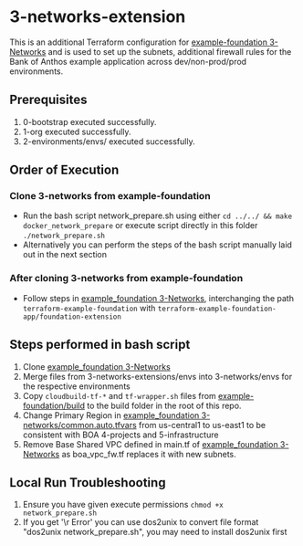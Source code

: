 # 3-networks-extension

This is an additional Terraform configuration for [example-foundation 3-Networks](https://github.com/terraform-google-modules/terraform-example-foundation/tree/master/3-networks) and is used to set up the subnets, additional firewall rules for the Bank of Anthos example application across dev/non-prod/prod environments.

## Prerequisites

1. 0-bootstrap executed successfully.
1. 1-org executed successfully.
1. 2-environments/envs/ executed successfully.

## Order of Execution

### Clone 3-networks from example-foundation
- Run the bash script network_prepare.sh using either `cd ../../ && make docker_network_prepare` or execute script directly in this folder `./network_prepare.sh`
- Alternatively you can perform the steps of the bash script manually laid out in the next section

### After cloning 3-networks from example-foundation
- Follow steps in [example_foundation 3-Networks](https://github.com/terraform-google-modules/terraform-example-foundation/tree/master/3-networks/README.md), interchanging the path `terraform-example-foundation` with `terraform-example-foundation-app/foundation-extension`

## Steps performed in bash script

1. Clone [example_foundation 3-Networks](https://github.com/terraform-google-modules/terraform-example-foundation/tree/master/3-networks)
1. Merge files from 3-networks-extensions/envs into 3-networks/envs for the respective environments
1. Copy `cloudbuild-tf-*` and `tf-wrapper.sh` files from [example-foundation/build](https://github.com/terraform-google-modules/terraform-example-foundation/tree/master/build) to the build folder in the root of this repo.
1. Change Primary Region in [example_foundation 3-networks/common.auto.tfvars](https://github.com/terraform-google-modules/terraform-example-foundation/blob/master/3-networks/common.auto.example.tfvars) from us-central1 to us-east1 to be consistent with BOA 4-projects and 5-infrastructure
1. Remove Base Shared VPC defined in main.tf of [example_foundation 3-Networks](https://github.com/terraform-google-modules/terraform-example-foundation/tree/master/3-networks) as boa_vpc_fw.tf replaces it with new subnets.

## Local Run Troubleshooting

1. Ensure you have given execute permissions `chmod +x network_prepare.sh`
1. If you get '\r Error' you can use dos2unix to convert file format "dos2unix network_prepare.sh", you may need to install dos2unix first
